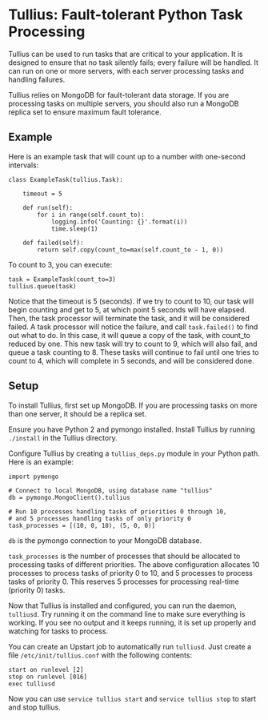 # Tullius: Fault-tolerant Python Task Processing

Tullius can be used to run tasks that are critical to your application. It is designed to ensure that no task silently fails; every failure will be handled. It can run on one or more servers, with each server processing tasks and handling failures.

Tullius relies on MongoDB for fault-tolerant data storage. If you are processing tasks on multiple servers, you should also run a MongoDB replica set to ensure maximum fault tolerance.

## Example

Here is an example task that will count up to a number with one-second intervals:

    class ExampleTask(tullius.Task):

        timeout = 5

        def run(self):
            for i in range(self.count_to):
                logging.info('Counting: {}'.format(i))
                time.sleep(1)

        def failed(self):
            return self.copy(count_to=max(self.count_to - 1, 0))

To count to 3, you can execute:

    task = ExampleTask(count_to=3)
    tullius.queue(task)

Notice that the timeout is 5 (seconds). If we try to count to 10, our task will begin counting and get to 5, at which point 5 seconds will have elapsed. Then, the task processor will terminate the task, and it will be considered failed. A task processor will notice the failure, and call `task.failed()` to find out what to do. In this case, it will queue a copy of the task, with count_to reduced by one. This new task will try to count to 9, which will also fail, and queue a task counting to 8. These tasks will continue to fail until one tries to count to 4, which will complete in 5 seconds, and will be considered done.

## Setup

To install Tullius, first set up MongoDB. If you are processing tasks on more than one server, it should be a replica set.

Ensure you have Python 2 and pymongo installed. Install Tullius by running `./install` in the Tullius directory.

Configure Tullius by creating a `tullius_deps.py` module in your Python path. Here is an example:

    import pymongo

    # Connect to local MongoDB, using database name "tullius"
    db = pymongo.MongoClient().tullius

    # Run 10 processes handling tasks of priorities 0 through 10,
    # and 5 processes handling tasks of only priority 0
    task_processes = [(10, 0, 10), (5, 0, 0)]

`db` is the pymongo connection to your MongoDB database.

`task_processes` is the number of processes that should be allocated to processing tasks of different priorities. The above configuration allocates 10 processes to process tasks of priority 0 to 10, and 5 processes to process tasks of priority 0. This reserves 5 processes for processing real-time (priority 0) tasks.

Now that Tullius is installed and configured, you can run the daemon, `tulliusd`. Try running it on the command line to make sure everything is working. If you see no output and it keeps running, it is set up properly and watching for tasks to process.

You can create an Upstart job to automatically run `tulliusd`. Just create a file `/etc/init/tullius.conf` with the following contents:

    start on runlevel [2]
    stop on runlevel [016]
    exec tulliusd

Now you can use `service tullius start` and `service tullius stop` to start and stop tullius.
